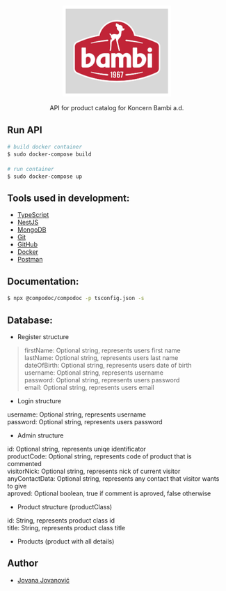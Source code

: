 <p align="center">
  <a href="https://bambi.rs/" target="blank"><img src="bambi.jpg" alt="Bambi Logo" width="250"/></a>
</p>

<p align="center">API for product catalog for Koncern Bambi a.d.</p>

## Run API

```bash
# build docker container
$ sudo docker-compose build

# run container
$ sudo docker-compose up
```

## Tools used in development:

- [TypeScript](https://www.typescriptlang.org/)
- [NestJS](https://nestjs.com/)
- [MongoDB](https://www.mongodb.com/)
- [Git](https://git-scm.com/)
- [GitHub](https://github.com/)
- [Docker](https://www.docker.com/)
- [Postman](https://www.postman.com/)


## Documentation:

```bash
$ npx @compodoc/compodoc -p tsconfig.json -s
```
## Database:

- Register structure

> firstName:   Optional string, represents users first name<br>
> lastName:    Optional string, represents users last name<br>
> dateOfBirth: Optional string, represents users date of birth<br>
> username:    Optional string, represents username<br>
> password:    Optional string, represents users password<br>
> email:       Optional string, represents users email<br>

- Login structure

username: Optional string, represents username<br>
password: Optional string, represents users password<br>

- Admin structure

id:             Optional string, represents uniqe identificator<br>
productCode:    Optional string, represents code of product that is commented<br>
visitorNick:    Optional string, represents nick of current visitor<br>
anyContactData: Optional string, represents any contact that visitor wants to give<br>
aproved:        Optional boolean, true if comment is aproved, false otherwise<br>

- Product structure (productClass)

id:    String, represents product class id<br>
title: String, represents product class title<br>

- Products (product with all details)
## Author

- [Jovana Jovanović](https://github.com/jjovana314)

